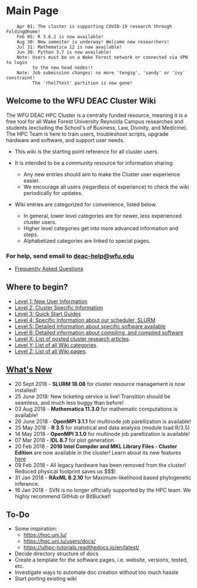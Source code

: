 # Main Page

```
    Apr 01: The cluster is supporting COVID-19 research through Folding@home!
    Feb 05: R 3.6.2 is now available!
    Aug 30: New semester is underway! Welcome new researchers!
    Jul 31: Mathematica 12 is now available!
    Jun 30: Python 3.7 is now available!
    Note: Users must be on a Wake Forest network or connected via VPN to login
          to the new head nodes!!
    Note: Job submission changes: no more 'tengig', 'sandy' or 'ivy' constraint!
          The 'rhel7test' partition is now gone!
```


## Welcome to the WFU DEAC Cluster Wiki

The WFU DEAC HPC Cluster is a centrally funded resource, meaning it is a free
tool for all Wake Forest University Reynolda Campus researches and students
(excluding the School's of Business, Law, Divinity, and Medicine). The HPC Team
is here to train users, troubleshoot scripts, upgrade hardware and software,
and support user needs.

* This wiki is the starting point reference for all cluster users.
* It is intended to be a community resource for information sharing.
    * Any new entries should aim to make the Cluster user experience easier.
    * We encourage all users (regardless of experience) to check the wiki
      periodically for updates.

* Wiki entries are categorized for convenience, listed below.
    * In general, lower level categories are for newer, less experienced
      cluster users.
    * Higher level categories get into more advanced information and steps.
    * Alphabetized categories are linked to special pages.


### For help, send email to **<deac-help@wfu.edu>**

* [Frequently Asked Questions](Frequently_Asked_Questions.md)


## Where to begin?

* [Level 1: New User Information](:Category:New_User_Information "wikilink")
* [Level 2: Cluster Specific Information](:Category:Cluster "wikilink")
* [Level 3: Quick Start Guides](:Category:Quick_Start "wikilink")
* [Level 4: Specific Information about our scheduler, SLURM](:Category:SLURM "wikilink")
* [Level 5: Detailed information about specific software available](:Category:Software "wikilink")
* [Level 6: Detailed information about compiling, and compiled software](:Category:Compiling "wikilink")
* [Level X: List of posted cluster research articles](:Category:Research "wikilink").
* [Level Y: List of all Wiki categories](Special:Categories "wikilink").
* [Level Z: List of all Wiki pages](Special:AllPages "wikilink").


## [What's New](Special:RecentChanges "wikilink")

* 20 Sept 2018 - **SLURM 18.08** for cluster resource management is now
  installed!
* 25 June 2018: New ticketing service is live! Transition should be seamless,
  and much less buggy than before!
* 03 Aug 2018 - **Mathematica 11.3.0** for mathematic computations is available!
* 26 June 2018 - **OpenMPI 3.1.1** for multinode job parellization is available!
* 25 May 2018 - **R 3.5** for statistical and data analysis (module load R/3.5)
* 14 May 2018 - **OpenMPI 3.1.0** for multinode job parellization is available!
* 07 Mar 2018 - **IDL 8.7** for plot generation
* 20 Feb 2018 - **2018 Intel Compiler and MKL Library Files - Cluster Edition**
  are now available in the cluster! Learn about its new features
  [here](https://software.intel.com/en-us/intel-parallel-studio-xe)
* 09 Feb 2018 - All legacy hardware has been removed from the cluster! Reduced
  physical footprint saves us $$$!
* 31 Jan 2018 - **RAxML 8.2.10** for Maximum-likelihood based phylogenetic
  inference.
* 16 Jan 2018 - SVN is no longer officially supported by the HPC team. We highly
  recommend GitHub or BitBucket!


## To-Do

* Some inspiration:
    * https://hpc.uni.lu/
    * https://hpc.uni.lu/users/docs/
    * https://ulhpc-tutorials.readthedocs.io/en/latest/
* Decide directory structure of docs
* Create a template for the software pages, i.e. website, versions, tested, etc.
* Investigate ways to automate doc creation without too much hassle
* Start porting existing wiki
